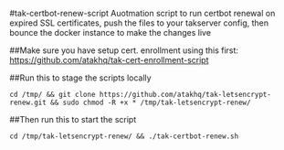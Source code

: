 #tak-certbot-renew-script
Auotmation script to run certbot renewal on expired SSL certificates, push the files to your takserver config, then bounce the docker instance to make the changes live

##Make sure you have setup cert. enrollment using this first: https://github.com/atakhq/tak-cert-enrollment-script

##Run this to stage the scripts locally

```cd /tmp/ && git clone https://github.com/atakhq/tak-letsencrypt-renew.git && sudo chmod -R +x * /tmp/tak-letsencrypt-renew/```

##Then run this to start the script

```cd /tmp/tak-letsencrypt-renew/ && ./tak-certbot-renew.sh```
